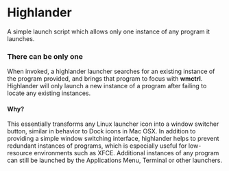 # Highlander
A simple launch script which allows only one instance of any program it launches.

### There can be only one
When invoked, a highlander launcher searches for an existing instance of the program provided, and brings that program to focus with **wmctrl**. Highlander will only launch a new instance of a program after failing to locate any existing instances.

#### Why?
This essentially transforms any Linux launcher icon into a window switcher button, similar in behavior to Dock icons in Mac OSX. In addition to providing a simple window switching interface, highlander helps to prevent redundant instances of programs, which is especially useful for low-resource environments such as XFCE. Additional instances of any program can still be launched by the Applications Menu, Terminal or other launchers. 

